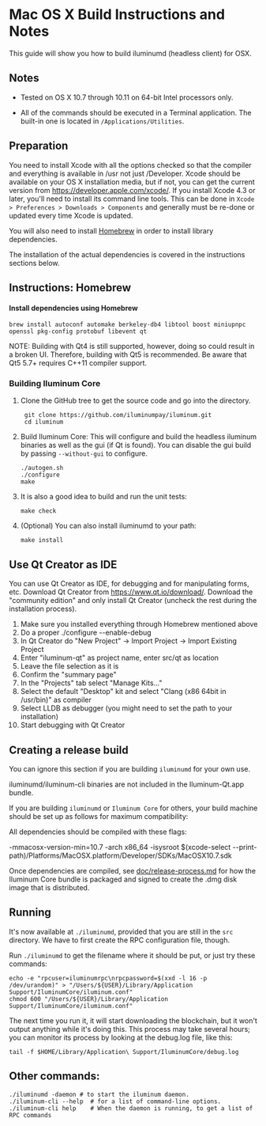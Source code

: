 Mac OS X Build Instructions and Notes
====================================
This guide will show you how to build iluminumd (headless client) for OSX.

Notes
-----

* Tested on OS X 10.7 through 10.11 on 64-bit Intel processors only.

* All of the commands should be executed in a Terminal application. The
built-in one is located in `/Applications/Utilities`.

Preparation
-----------

You need to install Xcode with all the options checked so that the compiler
and everything is available in /usr not just /Developer. Xcode should be
available on your OS X installation media, but if not, you can get the
current version from https://developer.apple.com/xcode/. If you install
Xcode 4.3 or later, you'll need to install its command line tools. This can
be done in `Xcode > Preferences > Downloads > Components` and generally must
be re-done or updated every time Xcode is updated.

You will also need to install [Homebrew](http://brew.sh) in order to install library
dependencies.

The installation of the actual dependencies is covered in the instructions
sections below.

Instructions: Homebrew
----------------------

#### Install dependencies using Homebrew

    brew install autoconf automake berkeley-db4 libtool boost miniupnpc openssl pkg-config protobuf libevent qt

NOTE: Building with Qt4 is still supported, however, doing so could result in a broken UI. Therefore, building with Qt5 is recommended. Be aware that Qt5 5.7+ requires C++11 compiler support.

### Building Iluminum Core

1. Clone the GitHub tree to get the source code and go into the directory.

        git clone https://github.com/iluminumpay/iluminum.git
        cd iluminum

2.  Build Iluminum Core:
    This will configure and build the headless iluminum binaries as well as the gui (if Qt is found).
    You can disable the gui build by passing `--without-gui` to configure.

        ./autogen.sh
        ./configure
        make

3.  It is also a good idea to build and run the unit tests:

        make check

4.  (Optional) You can also install iluminumd to your path:

        make install

Use Qt Creator as IDE
------------------------
You can use Qt Creator as IDE, for debugging and for manipulating forms, etc.
Download Qt Creator from https://www.qt.io/download/. Download the "community edition" and only install Qt Creator (uncheck the rest during the installation process).

1. Make sure you installed everything through Homebrew mentioned above
2. Do a proper ./configure --enable-debug
3. In Qt Creator do "New Project" -> Import Project -> Import Existing Project
4. Enter "iluminum-qt" as project name, enter src/qt as location
5. Leave the file selection as it is
6. Confirm the "summary page"
7. In the "Projects" tab select "Manage Kits..."
8. Select the default "Desktop" kit and select "Clang (x86 64bit in /usr/bin)" as compiler
9. Select LLDB as debugger (you might need to set the path to your installation)
10. Start debugging with Qt Creator

Creating a release build
------------------------
You can ignore this section if you are building `iluminumd` for your own use.

iluminumd/iluminum-cli binaries are not included in the Iluminum-Qt.app bundle.

If you are building `iluminumd` or `Iluminum Core` for others, your build machine should be set up
as follows for maximum compatibility:

All dependencies should be compiled with these flags:

 -mmacosx-version-min=10.7
 -arch x86_64
 -isysroot $(xcode-select --print-path)/Platforms/MacOSX.platform/Developer/SDKs/MacOSX10.7.sdk

Once dependencies are compiled, see [doc/release-process.md](release-process.md) for how the Iluminum Core
bundle is packaged and signed to create the .dmg disk image that is distributed.

Running
-------

It's now available at `./iluminumd`, provided that you are still in the `src`
directory. We have to first create the RPC configuration file, though.

Run `./iluminumd` to get the filename where it should be put, or just try these
commands:

    echo -e "rpcuser=iluminumrpc\nrpcpassword=$(xxd -l 16 -p /dev/urandom)" > "/Users/${USER}/Library/Application Support/IluminumCore/iluminum.conf"
    chmod 600 "/Users/${USER}/Library/Application Support/IluminumCore/iluminum.conf"

The next time you run it, it will start downloading the blockchain, but it won't
output anything while it's doing this. This process may take several hours;
you can monitor its process by looking at the debug.log file, like this:

    tail -f $HOME/Library/Application\ Support/IluminumCore/debug.log

Other commands:
-------

    ./iluminumd -daemon # to start the iluminum daemon.
    ./iluminum-cli --help  # for a list of command-line options.
    ./iluminum-cli help    # When the daemon is running, to get a list of RPC commands
